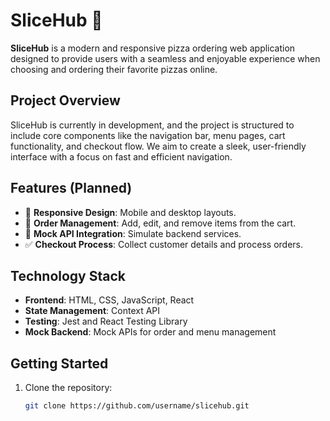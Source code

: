 # SliceHub 🍕

**SliceHub** is a modern and responsive pizza ordering web application designed to provide users with a seamless and enjoyable experience when choosing and ordering their favorite pizzas online.

## Project Overview

SliceHub is currently in development, and the project is structured to include core components like the navigation bar, menu pages, cart functionality, and checkout flow. We aim to create a sleek, user-friendly interface with a focus on fast and efficient navigation.

## Features (Planned)

- 🍕 **Responsive Design**: Mobile and desktop layouts.
- 🛒 **Order Management**: Add, edit, and remove items from the cart.
- 🔄 **Mock API Integration**: Simulate backend services.
- ✅ **Checkout Process**: Collect customer details and process orders.

## Technology Stack

- **Frontend**: HTML, CSS, JavaScript, React
- **State Management**: Context API
- **Testing**: Jest and React Testing Library
- **Mock Backend**: Mock APIs for order and menu management

## Getting Started

1. Clone the repository:
   ```bash
   git clone https://github.com/username/slicehub.git
   ```
